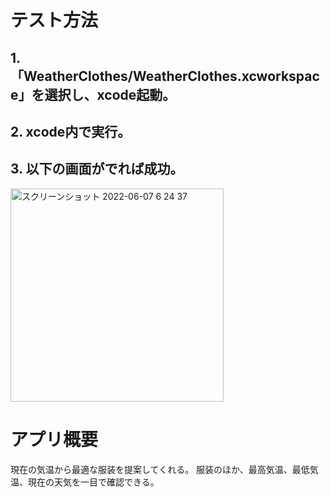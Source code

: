 # テスト方法

## 1. 「WeatherClothes/WeatherClothes.xcworkspace」を選択し、xcode起動。
## 2.  xcode内で実行。
## 3.  以下の画面がでれば成功。
<img width="341" alt="スクリーンショット 2022-06-07 6 24 37" src="https://user-images.githubusercontent.com/49747862/172253076-896bf6cb-2411-4dbb-b076-1ee4c3369ff0.png">

# アプリ概要
現在の気温から最適な服装を提案してくれる。
服装のほか、最高気温、最低気温、現在の天気を一目で確認できる。
